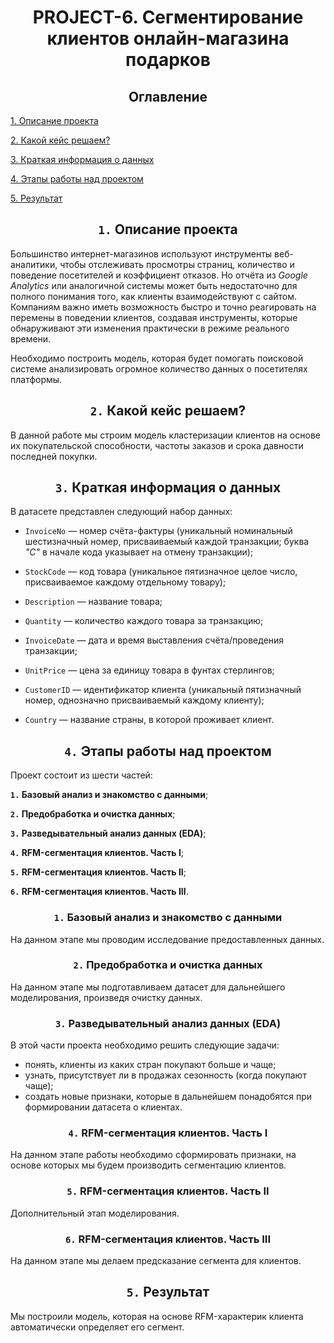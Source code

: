 # <center> **PROJECT-6. Сегментирование клиентов онлайн-магазина подарков**

## <center> **Оглавление**
[1. Описание проекта](https://github.com/Ilya-Zakharenko/sf_data_sciense/tree/main/PROJECT-6/README.md#Описание-проекта)

[2. Какой кейс решаем?](https://github.com/Ilya-Zakharenko/sf_data_sciense/tree/main/PROJECT-6/README.md#Какой-кейс-решаем)

[3. Краткая информация о данных](https://github.com/Ilya-Zakharenko/sf_data_sciense/tree/main/PROJECT-6/README.md#Краткая-информация-о-данных)

[4. Этапы работы над проектом](https://github.com/Ilya-Zakharenko/sf_data_sciense/tree/main/PROJECT-6/README.md#Этапы-работы-над-проектом)

[5. Результат](https://github.com/Ilya-Zakharenko/sf_data_sciense/tree/main/PROJECT-6/README.md#Результат)



## <center> **`1.` Описание проекта**
Большинство интернет-магазинов используют инструменты веб-аналитики, чтобы отслеживать просмотры страниц, количество и поведение посетителей и коэффициент отказов. Но отчёта из *Google Analytics* или аналогичной системы может быть недостаточно для полного понимания того, как клиенты взаимодействуют с сайтом. Компаниям важно иметь возможность быстро и точно реагировать на перемены в поведении клиентов, создавая инструменты, которые обнаруживают эти изменения практически в режиме реального времени.

Необходимо построить модель, которая будет помогать поисковой системе анализировать огромное количество данных о посетителях платформы.


## <center> **`2.` Какой кейс решаем?**
В данной работе мы строим модель кластеризации клиентов на основе их покупательской способности, частоты заказов и срока давности последней покупки.



## <center> **`3.` Краткая информация о данных**
В датасете представлен следующий набор данных:

* `InvoiceNo` — номер счёта-фактуры (уникальный номинальный шестизначный номер, присваиваемый каждой транзакции; буква *"C"* в начале кода указывает на отмену транзакции);

* `StockCode` — код товара (уникальное пятизначное целое число, присваиваемое каждому отдельному товару);

* `Description` — название товара;

* `Quantity` — количество каждого товара за транзакцию;

* `InvoiceDate` — дата и время выставления счёта/проведения транзакции;

* `UnitPrice` — цена за единицу товара в фунтах стерлингов;

* `CustomerID` — идентификатор клиента (уникальный пятизначный номер, однозначно присваиваемый каждому клиенту);

* `Country` — название страны, в которой проживает клиент.




## <center> **`4.` Этапы работы над проектом**
Проект состоит из шести частей:

**`1.` Базовый анализ и знакомство с данными**;

**`2.` Предобработка и очистка данных**;

**`3.` Разведывательный анализ данных (EDA)**;

**`4.` RFM-сегментация клиентов. Часть I**;

**`5.` RFM-сегментация клиентов. Часть II**;

**`6.` RFM-сегментация клиентов. Часть III**.


### <center> **`1.` Базовый анализ и знакомство с данными**
На данном этапе мы проводим исследование предоставленных данных.


### <center> **`2.` Предобработка и очистка данных**
На данном этапе мы подготавливаем датасет для дальнейшего моделирования, произведя очистку данных.


### <center> **`3.` Разведывательный анализ данных (EDA)**
В этой части проекта необходимо решить следующие задачи:

* понять, клиенты из каких стран покупают больше и чаще;
* узнать, присутствует ли в продажах сезонность (когда покупают чаще);
* создать новые признаки, которые в дальнейшем понадобятся при формировании датасета о клиентах.


### <center> **`4.` RFM-сегментация клиентов. Часть I**
На данном этапе работы необходимо сформировать признаки, на основе которых мы будем производить сегментацию клиентов.


### <center> **`5.` RFM-сегментация клиентов. Часть II**
Дополнительный этап моделирования.


### <center> **`6.` RFM-сегментация клиентов. Часть III**
На данном этапе мы делаем предсказание сегмента для клиентов.




## <center> **`5.` Результат**
Мы построили модель, которая на основе RFM-характерик клиента автоматически определяет его сегмент.